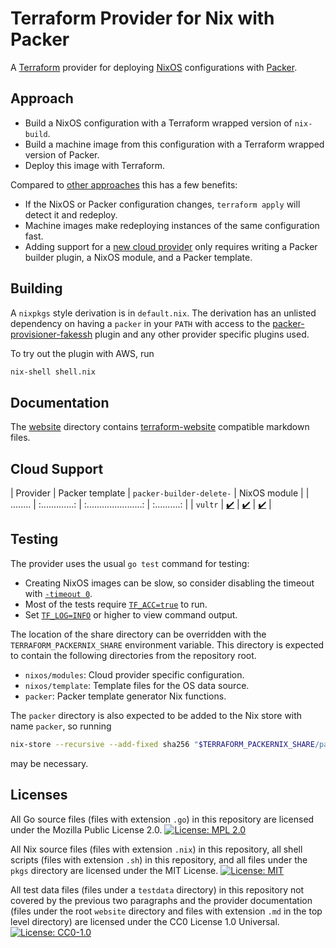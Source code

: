 # Terraform Provider for Nix with Packer

A [Terraform](https://www.terraform.io) provider for deploying
[NixOS](https://nixos.org/) configurations with
[Packer](https://www.packer.io/).

## Approach

- Build a NixOS configuration with a Terraform wrapped version of `nix-build`.
- Build a machine image from this configuration with a Terraform wrapped version
  of Packer.
- Deploy this image with Terraform.

Compared to [other approaches](Alternatives.md) this has a few benefits:

- If the NixOS or Packer configuration changes, `terraform apply` will detect it
  and redeploy.
- Machine images make redeploying instances of the same configuration fast.
- Adding support for a [new cloud provider](NewProviders.md) only requires
  writing a Packer builder plugin, a NixOS module, and a Packer template.

## Building

A `nixpkgs` style derivation is in `default.nix`. The derivation has an unlisted
dependency on having a `packer` in your `PATH` with access to the
[packer-provisioner-fakessh](https://github.com/leocp1/packer-provisioner-fakessh)
plugin and any other provider specific plugins used.

To try out the plugin with AWS, run

```sh
nix-shell shell.nix
```

## Documentation

The [website](./website) directory contains
[terraform-website](https://github.com/hashicorp/terraform-website) compatible
markdown files.

## Cloud Support

| Provider | Packer template | `packer-builder-delete-` | NixOS module |
| ........ | :.............: | :......................: | :..........: |
| `vultr` | [✔️](./packer/vultr.nix) | [✔️](https://github.com/leocp1/packer-builder-delete-vultr) | [✔️](./nixos/modules/vultr-config.nix) |

## Testing

The provider uses the usual `go test` command for testing:

- Creating NixOS images can be slow, so consider disabling the timeout with
  [`-timeout 0`](https://golang.org/cmd/go/#hdr-Testing_flags).
- Most of the tests require
  [`TF_ACC=true`](https://www.terraform.io/docs/extend/testing/acceptance-tests/index.html#running-acceptance-tests)
  to run.
- Set [`TF_LOG=INFO`](https://www.terraform.io/docs/internals/debugging.html) or
  higher to view command output.

The location of the share directory can be overridden with the
`TERRAFORM_PACKERNIX_SHARE` environment variable. This directory is expected to
contain the following directories from the repository root.

- `nixos/modules`: Cloud provider specific configuration.
- `nixos/template`: Template files for the OS data source.
- `packer`: Packer template generator Nix functions.

The `packer` directory is also expected to be added to the Nix store with name
`packer`, so running

```bash
nix-store --recursive --add-fixed sha256 "$TERRAFORM_PACKERNIX_SHARE/packer"
```

may be necessary.

## Licenses

All Go source files (files with extension `.go`) in this repository are licensed
under the Mozilla Public License 2.0.
[![License: MPL 2.0](https://img.shields.io/badge/License-MPL%202.0-brightgreen.svg)](https://opensource.org/licenses/MPL-2.0)

All Nix source files (files with extension `.nix`) in this repository, all shell
scripts (files with extension `.sh`) in this repository, and all files under the
`pkgs` directory are licensed under the MIT License.
[![License: MIT](https://img.shields.io/badge/License-MIT-yellow.svg)](https://opensource.org/licenses/MIT)

All test data files (files under a `testdata` directory) in this repository not
covered by the previous two paragraphs and the provider documentation (files
under the root `website` directory and files with extension `.md` in the top
level directory) are licensed under the CC0 License 1.0 Universal.
[![License: CC0-1.0](https://img.shields.io/badge/License-CC0%201.0-lightgrey.svg)](http://creativecommons.org/publicdomain/zero/1.0/)
